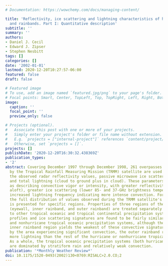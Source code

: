 ```yaml
---
# Documentation: https://wowchemy.com/docs/managing-content/

title: 'Reflectivity, ice scattering and lightning characteristics of hurricane eyewalls
  and rainbands. Part I: Quantitative description'
subtitle: ''
summary: ''
authors:
- Daniel J. Cecil
- Edward J. Zipser
- Stephen Nesbitt
tags: []
categories: []
date: '2002-01-01'
lastmod: 2020-12-20T10:27:57-06:00
featured: false
draft: false

# Featured image
# To use, add an image named `featured.jpg/png` to your page's folder.
# Focal points: Smart, Center, TopLeft, Top, TopRight, Left, Right, BottomLeft, Bottom, BottomRight.
image:
  caption: ''
  focal_point: ''
  preview_only: false

# Projects (optional).
#   Associate this post with one or more of your projects.
#   Simply enter your project's folder or file name without extension.
#   E.g. `projects = ["internal-project"]` references `content/project/deep-learning/index.md`.
#   Otherwise, set `projects = []`.
projects: []
publishDate: '2020-12-20T16:30:32.438369Z'
publication_types:
- '2'
abstract: Covering December 1997 through December 1998, 261 overpasses of 45 hurricanes
  by the Tropical Rainfall Measuring Mission (TRMM) satellite are used to document
  the observed radar reflectivity values, passive microwave ice scattering magnitudes,
  and total lightning (cloud to ground plus in cloud). These parameters are interpreted
  as describing convective vigor or intensity, with greater reflectivities (particularly
  aloft), greater ice scattering (lower 85- and 37-GHz brightness temperatures), and
  increased lightning frequency indicating more intense convection. For each parameter,
  the full distribution of values observed during the TRMM satellite's first year
  is presented for specific regions. Properties of three regions of the hurricane
  (eyewall, inner rainband, and outer rainband) are treated separately and compared
  to other tropical oceanic and tropical continental precipitation systems. Reflectivity
  profiles and ice scattering signatures are found to be fairly similar for both hurricane
  and nonhurricane tropical oceanic precipitation systems, although the hurricane
  inner rainband region yields the weakest of these convective signatures. When normalized
  by the area experiencing significant convection, the outer rainband region produces
  more lightning than the rest of the hurricane or nonhurricane tropical oceanic systems.
  As a whole, the tropical oceanic precipitation systems (both hurricane and nonhurricane)
  are dominated by stratiform rain and relatively weak convection.
publication: '*Monthly Weather Review*'
doi: 10.1175/1520-0493(2002)130<0769:RISALC>2.0.CO;2
---
```

